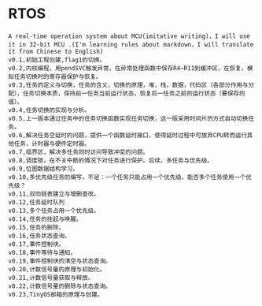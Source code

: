 # RTOS
    A real-time operation system about MCU(imitative writing)，I will use it in 32-bit MCU .(I'm learning rules about markdown，I will translate it from Chinese to English)
    v0.1,初始工程创建,flag1的切换。
    v0.2,内核编程，用pendSVC触发异常，在异常处理函数中保存R4~R11到缓冲区，在恢复，模拟任务切换时的寄存器保护与恢复。
    v0.3,任务的定义与切换，任务的含义，切换的原理，堆，栈，数据，代码区（各部分作用与分配），任务切换本质，保持前一任务当前运行状态，恢复后一任务之前的运行状态（要保存的值）。
    v0.4,任务切换的实现与分析。
    v0.5,上一版本通过任务中的任务切换函数实现任务切换，这一版采用时间片的方式自动切换任务。
    v0.6,解决任务空延时的问题，提供一个函数延时接口，使得延时过程中可放弃CPU转而运行其他任务，计时器与硬件定时器。
    v0.7,临界区，解决多任务同时访问导致冲突的问题。
    v0.8,调度锁，在不关中断的情况下对任务进行保护。后续，多任务与优先级。
    v0.9,位图数据结构学习。
    v0.10,多优先级任务的编写，不足：一个任务只能占用一个优先级，能否多个任务使用一个优先级？
    v0.11,双向链表建立与增删查改。
    v0.12,任务延时队列
    v0.13,多个任务占用一个优先级。
    v0.14,任务的挂起与唤醒。
    v0.15,任务的删除。
    v0.16,任务状态查询。
    v0.17,事件控制块。
    v0.18,事件等待与通知。
    v0.19,事件控制块的清空与状态查询。
    v0.20,计数信号量的原理与初始化。
    v0.21,计数信号量获取与释放。
    v0.22,计数信号量的删除与状态查询。
    v0.23,TinyOS邮箱的原理与创建。
